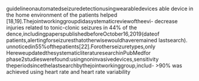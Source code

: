 guidelineonautomatedseizuredetectionusingwearabledevices able device in the home environment of the patients helped
[18,19].Thejointworkinggroupdidasystematicreviewoftheevi- decrease injuries related to tonic-clonic seizures in 44% of the
dence,includingpaperspublishedbeforeOctober16,2019(dateof patients,alertingforseizuresthatotherwisewouldhaveremained
lastsearch). unnoticedin55%ofthepatients[22].Forotherseizuretypes,only
HereweupdatedthesystematicliteraturesearchinPubMedfor phase2studieswerefound:usingnoninvasivedevices,sensitivity
theperiodsincethelastsearchbythejointworkinggroup,includ- >90% was achieved using heart rate and heart rate variability